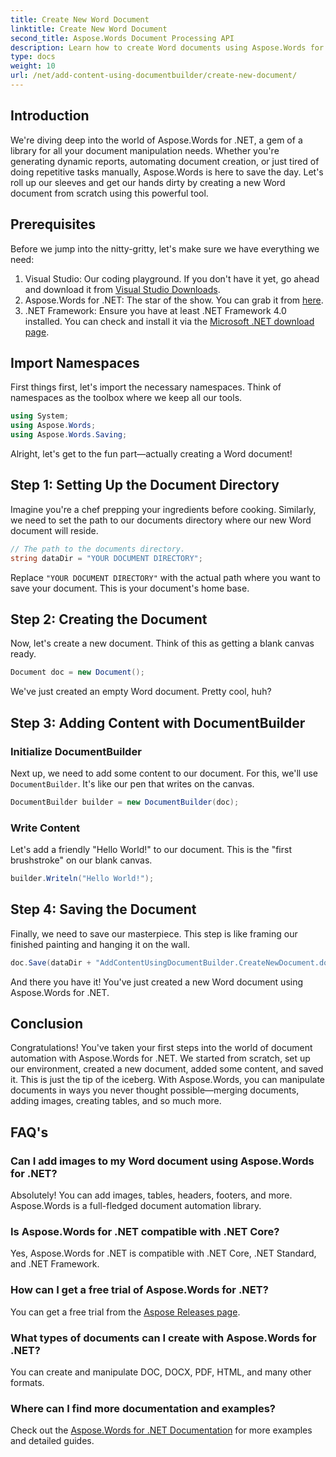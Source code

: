 ```yaml
---
title: Create New Word Document
linktitle: Create New Word Document
second_title: Aspose.Words Document Processing API
description: Learn how to create Word documents using Aspose.Words for .NET. This step-by-step guide will walk you through the process, making document automation easy.
type: docs
weight: 10
url: /net/add-content-using-documentbuilder/create-new-document/
---
```

## Introduction
We're diving deep into the world of Aspose.Words for .NET, a gem of a library for all your document manipulation needs. Whether you're generating dynamic reports, automating document creation, or just tired of doing repetitive tasks manually, Aspose.Words is here to save the day. Let's roll up our sleeves and get our hands dirty by creating a new Word document from scratch using this powerful tool.

## Prerequisites

Before we jump into the nitty-gritty, let's make sure we have everything we need:

1. Visual Studio: Our coding playground. If you don't have it yet, go ahead and download it from [Visual Studio Downloads](https://visualstudio.microsoft.com/downloads/).
2. Aspose.Words for .NET: The star of the show. You can grab it from [here](https://releases.aspose.com/words/net/).
3. .NET Framework: Ensure you have at least .NET Framework 4.0 installed. You can check and install it via the [Microsoft .NET download page](https://dotnet.microsoft.com/download/dotnet-framework).

## Import Namespaces

First things first, let's import the necessary namespaces. Think of namespaces as the toolbox where we keep all our tools.

```csharp
using System;
using Aspose.Words;
using Aspose.Words.Saving;
```

Alright, let's get to the fun part—actually creating a Word document!

## Step 1: Setting Up the Document Directory

Imagine you're a chef prepping your ingredients before cooking. Similarly, we need to set the path to our documents directory where our new Word document will reside.

```csharp
// The path to the documents directory.
string dataDir = "YOUR DOCUMENT DIRECTORY";
```

Replace `"YOUR DOCUMENT DIRECTORY"` with the actual path where you want to save your document. This is your document's home base.

## Step 2: Creating the Document

Now, let's create a new document. Think of this as getting a blank canvas ready.

```csharp
Document doc = new Document();
```

We've just created an empty Word document. Pretty cool, huh?

## Step 3: Adding Content with DocumentBuilder

### Initialize DocumentBuilder

Next up, we need to add some content to our document. For this, we'll use `DocumentBuilder`. It's like our pen that writes on the canvas.

```csharp
DocumentBuilder builder = new DocumentBuilder(doc);
```

### Write Content

Let's add a friendly "Hello World!" to our document. This is the "first brushstroke" on our blank canvas.

```csharp
builder.Writeln("Hello World!");
```

## Step 4: Saving the Document

Finally, we need to save our masterpiece. This step is like framing our finished painting and hanging it on the wall.

```csharp
doc.Save(dataDir + "AddContentUsingDocumentBuilder.CreateNewDocument.docx");
```

And there you have it! You've just created a new Word document using Aspose.Words for .NET.

## Conclusion

Congratulations! You've taken your first steps into the world of document automation with Aspose.Words for .NET. We started from scratch, set up our environment, created a new document, added some content, and saved it. This is just the tip of the iceberg. With Aspose.Words, you can manipulate documents in ways you never thought possible—merging documents, adding images, creating tables, and so much more.

## FAQ's

### Can I add images to my Word document using Aspose.Words for .NET?

Absolutely! You can add images, tables, headers, footers, and more. Aspose.Words is a full-fledged document automation library.

### Is Aspose.Words for .NET compatible with .NET Core?

Yes, Aspose.Words for .NET is compatible with .NET Core, .NET Standard, and .NET Framework.

### How can I get a free trial of Aspose.Words for .NET?

You can get a free trial from the [Aspose Releases page](https://releases.aspose.com/).

### What types of documents can I create with Aspose.Words for .NET?

You can create and manipulate DOC, DOCX, PDF, HTML, and many other formats.

### Where can I find more documentation and examples?

Check out the [Aspose.Words for .NET Documentation](https://reference.aspose.com/words/net/) for more examples and detailed guides.

